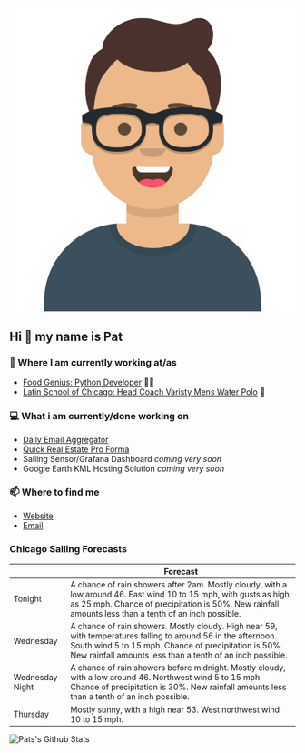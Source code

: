 [![Social banner for p-j-falconer](https://raw.githubusercontent.com/P-J-FALCONER/P-J-FALCONER/master/assets/avataaars.svg)](https://patfalconer.com/)
## Hi :wave: my name is Pat

### 💼 Where I am currently working at/as
- [Food Genius: Python Developer](https://getfoodgenius.com/) 🍔🐍
- [Latin School of Chicago: Head Coach Varisty Mens Water Polo](https://www.latinschool.org/) 🤽


### 💻 What i am currently/done working on
 - [Daily Email Aggregator](https://github.com/P-J-FALCONER/dott_daily_mail)
 - [Quick Real Estate Pro Forma](https://github.com/P-J-FALCONER/henry)
 - Sailing Sensor/Grafana Dashboard *coming very soon*
 - Google Earth KML Hosting Solution *coming very soon*

### 📫 Where to find me
 - [Website](https://patfalconer.com/)
 - [Email](mailto:patrick.j.falconer@gmail.com)


### Chicago Sailing Forecasts
|   | Forecast  |
|---|---|
| Tonight | A chance of rain showers after 2am. Mostly cloudy, with a low around 46. East wind 10 to 15 mph, with gusts as high as 25 mph. Chance of precipitation is 50%. New rainfall amounts less than a tenth of an inch possible. |
| Wednesday | A chance of rain showers. Mostly cloudy. High near 59, with temperatures falling to around 56 in the afternoon. South wind 5 to 15 mph. Chance of precipitation is 50%. New rainfall amounts less than a tenth of an inch possible. |
| Wednesday Night | A chance of rain showers before midnight. Mostly cloudy, with a low around 46. Northwest wind 5 to 15 mph. Chance of precipitation is 30%. New rainfall amounts less than a tenth of an inch possible. |
| Thursday | Mostly sunny, with a high near 53. West northwest wind 10 to 15 mph. |

![Pats's Github Stats](https://github-readme-stats.vercel.app/api?username=p-j-falconer&show_icons=true&theme=radical)
